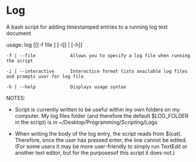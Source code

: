 # Log
A bash script for adding timestamped entries to a running log text document

usage: log [[[-f file ] [-i]] | [-h]]
    
    -f | --file             Allows you to specify a log file when running the script
    
    -i | --interactive      Interactice format lists available log files and prompts user for log file
    
    -h | --help             Displays usage syntax


NOTES:

- Script is currently written to be useful within my own folders on my computer.  My log files folder (and therefore the default $LOG_FOLDER in the script) is in ~/Desktop/Programming/Scripting/Logs

- When writing the body of the log entry, the script reads from $(cat).  Therefore, once the user has pressed enter, the line cannot be edited.  (For some users it may be more user-friendly to simply run TextEdit or another text editor, but for the purposesof this script it does not.)

